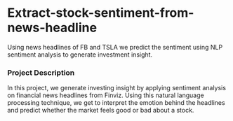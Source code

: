 # Extract-stock-sentiment-from-news-headline
Using news headlines of FB and TSLA we predict the sentiment using NLP sentiment analysis to generate investment insight.

### Project Description
In this project, we generate investing insight by applying sentiment analysis on financial news headlines from Finviz. Using this natural language processing technique, we get to interpret the emotion behind the headlines and predict whether the market feels good or bad about a stock.
